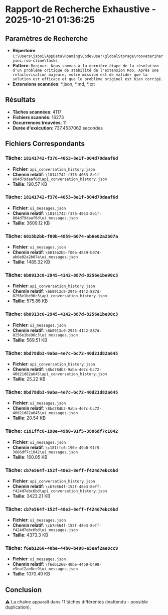 # Rapport de Recherche Exhaustive - 2025-10-21 01:36:25

## Paramètres de Recherche

- **Répertoire**: `C:\Users\jsboi\AppData\Roaming\Code\User\globalStorage\rooveterinaryinc.roo-cline\tasks`
- **Pattern**: `
Bonjour. Nous sommes à la dernière étape de la résolution d'un problème critique de stabilité de l'extension Roo. Après une refactorisation majeure, votre mission est de valider que la solution est efficace et que le problème originel est bien corrigé.
`
- **Extensions scannées**: *.json, *.md, *.txt

## Résultats

- **Tâches scannées**: 4117
- **Fichiers scannés**: 16273
- **Occurrences trouvées**: 11
- **Durée d'exécution**: 737.4537062 secondes

## Fichiers Correspondants

### Tâche: `18141742-f376-4053-8e1f-804d79daaf6d`

- **Fichier**: `api_conversation_history.json`
- **Chemin relatif**: `\18141742-f376-4053-8e1f-804d79daaf6d\api_conversation_history.json`
- **Taille**: 190.57 KB

### Tâche: `18141742-f376-4053-8e1f-804d79daaf6d`

- **Fichier**: `ui_messages.json`
- **Chemin relatif**: `\18141742-f376-4053-8e1f-804d79daaf6d\ui_messages.json`
- **Taille**: 3609.12 KB

### Tâche: `6015b2bb-f00b-4859-b074-ab6e02a2b07a`

- **Fichier**: `ui_messages.json`
- **Chemin relatif**: `\6015b2bb-f00b-4859-b074-ab6e02a2b07a\ui_messages.json`
- **Taille**: 1485.32 KB

### Tâche: `6b0913c0-2945-4142-887d-8256e1be90c3`

- **Fichier**: `api_conversation_history.json`
- **Chemin relatif**: `\6b0913c0-2945-4142-887d-8256e1be90c3\api_conversation_history.json`
- **Taille**: 575.86 KB

### Tâche: `6b0913c0-2945-4142-887d-8256e1be90c3`

- **Fichier**: `ui_messages.json`
- **Chemin relatif**: `\6b0913c0-2945-4142-887d-8256e1be90c3\ui_messages.json`
- **Taille**: 569.51 KB

### Tâche: `8bd78db3-9aba-4e7c-bc72-40d21d82a645`

- **Fichier**: `api_conversation_history.json`
- **Chemin relatif**: `\8bd78db3-9aba-4e7c-bc72-40d21d82a645\api_conversation_history.json`
- **Taille**: 25.22 KB

### Tâche: `8bd78db3-9aba-4e7c-bc72-40d21d82a645`

- **Fichier**: `ui_messages.json`
- **Chemin relatif**: `\8bd78db3-9aba-4e7c-bc72-40d21d82a645\ui_messages.json`
- **Taille**: 20.54 KB

### Tâche: `c181ffc6-190e-49b0-91f5-3886df7c1042`

- **Fichier**: `ui_messages.json`
- **Chemin relatif**: `\c181ffc6-190e-49b0-91f5-3886df7c1042\ui_messages.json`
- **Taille**: 160.05 KB

### Tâche: `cb7e564f-152f-48e3-8eff-f424d7ebc6bd`

- **Fichier**: `api_conversation_history.json`
- **Chemin relatif**: `\cb7e564f-152f-48e3-8eff-f424d7ebc6bd\api_conversation_history.json`
- **Taille**: 3423.21 KB

### Tâche: `cb7e564f-152f-48e3-8eff-f424d7ebc6bd`

- **Fichier**: `ui_messages.json`
- **Chemin relatif**: `\cb7e564f-152f-48e3-8eff-f424d7ebc6bd\ui_messages.json`
- **Taille**: 4373.3 KB

### Tâche: `f6eb1260-40be-44b0-b498-e5eaf2ae8cc9`

- **Fichier**: `ui_messages.json`
- **Chemin relatif**: `\f6eb1260-40be-44b0-b498-e5eaf2ae8cc9\ui_messages.json`
- **Taille**: 1070.49 KB

## Conclusion

⚠️ La chaîne apparaît dans 11 tâches différentes (inattendu - possible duplication).

